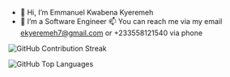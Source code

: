 - 👋 Hi, I’m Emmanuel Kwabena Kyeremeh
- 👀 I’m a Software Engineer
📫 You can reach me via my email ekyeremeh7@gmail.com or +233558121540 via phone

<!---
ekyeremeh7/ekyeremeh7 is a ✨ special ✨ repository because its `README.md` (this file) appears on your GitHub profile.
You can click the Preview link to take a look at your changes.
--->










![GitHub Contribution Streak](https://github-readme-streak-stats.herokuapp.com?user=ekyeremeh7&theme=radical)



![GitHub Top Languages](https://github-readme-stats.vercel.app/api/top-langs/?username=ekyeremeh7&layout=compact&theme=radical&langs_count=6&hide=python)
